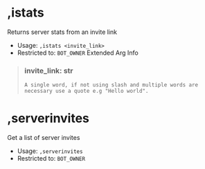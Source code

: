 # ,istats
Returns server stats from an invite link<br/>
 - Usage: `,istats <invite_link>`
 - Restricted to: `BOT_OWNER`
Extended Arg Info
> ### invite_link: str
> ```
> A single word, if not using slash and multiple words are necessary use a quote e.g "Hello world".
> ```
# ,serverinvites
Get a list of server invites<br/>
 - Usage: `,serverinvites`
 - Restricted to: `BOT_OWNER`

